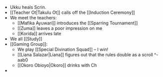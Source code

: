  * Ukku heals Scrin.
* [[Teacher Ot|Takulu Ot]] calls off the [[Induction Ceremony]]
* We meet the teachers:
	* [[Mafika Ayuwari]] introduces the [[Sparring Tournament]] 
	* [[Zuma]] leaves a poor impression on me
	* [[Korida]] arrives late
* We all [[Study]] 
* [[Gaming Group]]:
	* We play [[Special Divination Squad]] – I win!
	* [[Liana Salazar|Liana]] figures out that the rules double as a scroll ^-aab0
	* [[Okoro Obioyo|Okoro]] drinks with Ch
* 